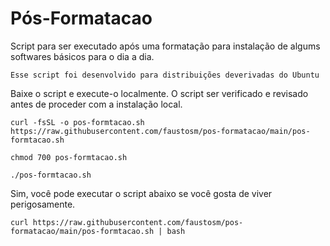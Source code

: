 # Pós-Formatacao

Script para ser executado após uma formatação para instalação de algums softwares básicos para o dia a dia.

`Esse script foi desenvolvido para distribuições deverivadas do Ubuntu`

Baixe o script e execute-o localmente. O script ser verificado e revisado antes de proceder com a instalação local.

`curl -fsSL -o pos-formtacao.sh https://raw.githubusercontent.com/faustosm/pos-formatacao/main/pos-formtacao.sh`

`chmod 700 pos-formtacao.sh`

`./pos-formtacao.sh`

Sim, você pode executar o script abaixo se você gosta de viver perigosamente.

`curl https://raw.githubusercontent.com/faustosm/pos-formatacao/main/pos-formtacao.sh | bash`
